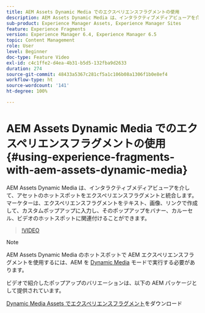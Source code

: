 ```yaml
---
title: AEM Assets Dynamic Media でのエクスペリエンスフラグメントの使用
description: AEM Assets Dynamic Media は、インタラクティブメディアビューアを介して、アセットのホットスポットをエクスペリエンスフラグメントと統合します。マーケターは、エクスペリエンスフラグメントをテキスト、画像、リンクで作成して、カスタムポップアップに入力し、そのポップアップをバナー、カルーセル、ビデオのホットスポットに関連付けることができます。
sub-product: Experience Manager Assets, Experience Manager Sites
feature: Experience Fragments
version: Experience Manager 6.4, Experience Manager 6.5
topic: Content Management
role: User
level: Beginner
doc-type: Feature Video
exl-id: c4c1ffe2-d4ea-4b31-b5d5-132fba9d2633
duration: 274
source-git-commit: 48433a5367c281cf5a1c106b08a1306f1b0e8ef4
workflow-type: ht
source-wordcount: '141'
ht-degree: 100%

---
```


# AEM Assets Dynamic Media でのエクスペリエンスフラグメントの使用{#using-experience-fragments-with-aem-assets-dynamic-media}

AEM Assets Dynamic Media は、インタラクティブメディアビューアを介して、アセットのホットスポットをエクスペリエンスフラグメントと統合します。マーケターは、エクスペリエンスフラグメントをテキスト、画像、リンクで作成して、カスタムポップアップに入力し、そのポップアップをバナー、カルーセル、ビデオのホットスポットに関連付けることができます。

>[!VIDEO](https://video.tv.adobe.com/v/40416?quality=12&learn=on&captions=jpn)

>[!NOTE]
>
>AEM Assets Dynamic Media のホットスポットで AEM エクスペリエンスフラグメントを使用するには、AEM を [Dynamic Media](https://experienceleague.adobe.com/docs/?lang=ja) モードで実行する必要があります。

ビデオで紹介したポップアップのバリエーションは、以下の AEM パッケージとして提供されています。

[Dynamic Media Assets でエクスペリエンスフラグメント](assets/experience-fragmentsdynamic-mediaassets-100.zip)をダウンロード
